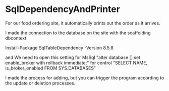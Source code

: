 # SqlDependencyAndPrinter
  For our food ordering site, it automatically prints out the order as it arrives.
  
  I made the connection to the database on the site with the scaffolding dbcontext
  
  Install-Package SqlTableDependency -Version 8.5.8
  
  and We need to open this setting for MsSql "alter database [<dbname>] set enable_broker with rollback immediate;"
  for control "SELECT NAME, is_broker_enabled FROM SYS.DATABASES"
  
  
  I made the process for adding, but you can trigger the program according to the update or deletion processes.
  
  
  
